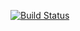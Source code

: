 [![Build Status](https://travis-ci.org/vkg/taro.svg?branch=master)](https://travis-ci.org/vkg/taro)
